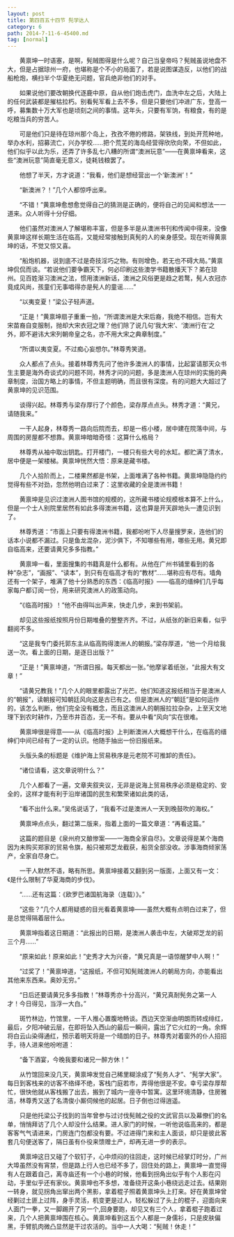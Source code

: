 ```yaml
---
layout: post
title: 第四百五十四节 髡学达人
category: 6
path: 2014-7-11-6-45400.md
tag: [normal]
---
```


　　黄禀坤一时语塞，是啊，髡贼图得是什么呢？自己当皇帝吗？髡贼虽说地盘不大，但是占据琼州一府，也堪称是个不小的局面了，若是说图谋造反，以他们的战船枪炮，横扫半个华夏绝无问题，官兵绝非他们的对手。

　　如果说他们要改朝换代逐鹿中原，自从他们炮击虎门，血洗中左之后，大陆上的任何武装都是摧枯拉朽。别看髡军看上去不多，但是只要他们冲进广东，登高一呼，募集数十万大军也是顷刻之间的事情。这年头，只要有军饷，有粮食，有的是吃粮当兵的穷苦人。

　　可是他们只是待在琼州那个岛上，孜孜不倦的修路，架铁线，到处开荒种地，举办水利，招募流亡，兴办学校……把个荒芜的海岛经营得欣欣向荣，不但如此，他们似乎以此为乐，还弄了许多乱七八糟的所谓“澳洲玩意”――在黄禀坤看来，这些“澳洲玩意”简直毫无意义，徒耗钱粮罢了。

　　他想了半天，方才说道：“我看，他们是想经营出一个‘新澳洲’！”

　　“新澳洲？！”几个人都惊呼出来。

　　“不错！”黄禀坤愈想愈觉得自己的猜测是正确的，便将自己的见闻和想法一一道来。众人听得十分仔细。

　　他们虽然对澳洲人了解堪称丰富，但是多半是从澳洲书刊和传闻中得来，没像黄禀坤这样长期生活在临高，又能经常接触到真髡的人的亲身感受。现在听得黄禀坤的话，不觉又惊又喜。

　　“船炮机器，说到底不过是奇技淫巧之物。有则增色，若无也不碍大局。”黄禀坤侃侃而谈。“若说他们要争霸天下，何必印刷这些澳学书籍散播天下？弟在琼州。见百姓渐习澳洲之法，惯用澳洲新话，澳洲之风俗更是趋之若鹜，髡人衣冠亦竟成风尚，孩童们无事唱得亦是髡人的童谣……”

　　“以夷变夏！”梁公子轻声道。

　　“正是！”黄禀坤扇子重重一拍，“所谓澳洲是大宋后裔，我绝不相信。岂有大宋苗裔自变服制，抛却大宋衣冠之理？他们除了说几句‘我大宋’、‘澳洲行在’之外，即不避讳大宋列朝帝皇之名，亦不用大宋之典章制度。”

　　“所谓以夷变夏。不过痴心妄想尔。”林尊秀笑道。

　　众人都点了点头。接着林尊秀先问了他许多澳洲人的事情，比起宴请那天众书生主要是海外奇谈式的问题不同，林秀才问的问题，多是澳洲人在琼州的实施的典章制度，治国方略上的事情，不但主题明确，而且很有深度。有的问题大大超过了黄禀坤的见识范围。

　　谈得兴起。林尊秀与梁存厚行了个颜色，梁存厚点点头。林秀才道：“黄兄，请随我来。”

　　一干人起身，林尊秀一路向后院而去，却是一栋小楼，居中建在院落中间，与周围的房屋都不想靠。黄禀坤暗暗奇怪：这算什么格局？

　　林尊秀从袖中取出钥匙。打开楼门，一楼只有些大号的水缸。都贮满了清水，居中便是一架楼梯。黄禀坤恍然大悟：原来是藏书楼。

　　几个人拾阶而上，二楼果然都是书架，上面堆满了各种书籍。黄禀坤隐隐约约觉得有些不对劲，忽然他明白过来了：这里收藏的全是澳洲书籍！

　　黄禀坤是见识过澳洲人图书馆的规模的，这所藏书楼论规模根本算不上什么，但是一个士人别院里居然有如此多得澳洲书籍，这也算是开天辟地头一遭见识到了。

　　林尊秀道：“市面上只要有得澳洲书籍，我都吩咐下人尽量搜罗来，连他们的话本小说都不漏过。只是鱼龙混杂，泥沙俱下，不知哪些有用，哪些无用。黄兄即自临高来，还要请黄兄多多指教。”

　　黄禀坤一看，里面搜集的书籍真是什么都有。从他在广州书铺里看到的各种“杂志”，“画报”、“读本”，到只有在临高才有的“教材”……堪称应有尽有。墙角还有一个架子，堆满了他十分熟悉的东西：《临高时报》――临高的缙绅们几乎每家每户都订阅一份，用来研究澳洲人的政策动向。

　　“《临高时报》！”他不由得叫出声来，快走几步，来到书架前。

　　却见这些报纸按照月份日期堆叠的整整齐齐。不过，从纸张的新旧来看，似乎翻阅不多。

　　“这是我专门委托郭东主从临高购得澳洲人的朝报。”梁存厚道，“他一个月给我送一次。看上面的日期，是逐日出版？”

　　“正是！”黄禀坤道，“所谓日报。每天都出一张。”他摩挲着纸张，“此报大有文章！”

　　“请黄兄教我！”几个人的眼里都露出了光芒。他们知道这报纸相当于是澳洲人的“朝报”，读朝报可知朝廷风向这是古已有之。但是澳洲人的“朝廷”是如何运作的，该怎么判断，他们完全没有概念，而且这澳洲人的朝报拉拉杂杂，上至天文地理下到农时耕作，乃至市井百态，无一不有。要从中看“风向”实在很难。

　　黄禀坤很是得意――从《临高时报》上判断澳洲人大概想干什么，在临高的缙绅们中间已经有了一定的认识。他随手抽出一份旧报纸来。

　　头版头条的标题是《维护海上贸易秩序是元老院不可推卸的责任》。

　　“诸位请看，这文章说明什么？”

　　几个人都看了一遍，文章夹叙夹议，无非是说海上贸易秩序必须是稳定的、安全的，这样才能有利于沿岸诸国的民生和繁荣诸如此类的话，

　　“看不出什么来。”吴佲说话了，“我看不过是澳洲人一天到晚鼓吹的海权。”

　　黄禀坤点点头，翻过第二版来，指着上面的一篇文章道：“再看这篇。”

　　这篇的题目是《泉州府又酿惨案――一海商全家自尽》。文章说得是某个海商因为未购买郑家的贸易令旗，船只被郑芝龙截获，船货全部没收。涉事海商倾家荡产，全家自尽身亡。

　　一干人默然不语，略有所思。黄禀坤接着又翻到另一版面，上面又有一文：《是什么限制了华夏海商的步伐》。

　　“……还有这篇：《欧罗巴诸国航海录（连载）》。”

　　“这些？”几个人都用疑惑的目光看着黄禀坤――虽然大概有点明白过来了，但是总觉得隔着层什么。

　　黄禀坤指着这日期道：“此报出的日期，是澳洲人袭击中左，大破郑芝龙的前三个月……”

　　“原来如此！原来如此！”史秀才大为兴奋，“黄兄真是一语惊醒梦中人啊！”

　　“过奖了！”黄禀坤道，“这报纸，不但可知髡贼澳洲人的朝局方向，亦能看出其他来东西来。奥妙无穷。”

　　“日后还要请黄兄多多指教！”林尊秀亦十分高兴，“黄兄真耐髡务之第一人才！今日得见，当浮一大白。”

　　斑竹林边，竹馆里，一干人推心置腹地畅谈。西边天空渐由明朗而转成绯红，最后，夕阳冲破云层，在即将坠入西山的最后一瞬间，露出了它火红的一角。余辉将白云山染得通红，预示着明天将是一个晴朗的日子。林尊秀对着窗外的仆人招招手，待人进来他吩咐道：

　　“备下酒宴，今晚我要和诸兄一醉方休！”

　　从竹馆回来没几天，黄禀坤发觉自己稀里糊涂成了“髡务人才”、“髡学大家”。每日到客栈来的访客不络绎不绝，客栈门庭若市，弄得他很是不安。幸亏梁存厚帮忙，很快他就从客栈搬了出去，搬到了城内一座寺中暂寓。这里环境清静，住房雅洁，林尊秀又送了名清俊小厮伺候他的起居。日子倒也过得逍遥。

　　只是他托梁公子找到的当年曾参与过讨伐髡贼之役的文武官员以及幕僚们的名单，悄悄拜访了几个人却没什么结果。进人家门的时候，一听他说临高来的，都是客客气气请进来，门房连门包都没有要。不过进得门来和主人面谈，却只是彼此客套几句便送客了，隔日虽有仆役来馈赠土产，却再无进一步的表示。

　　黄禀坤这日又碰了个软钉子，心中烦闷的往回走，这时候已经掌灯时分，广州大埠虽然没有宵禁，但是路上行人也已经不多了，回住处的路上，黄禀坤一直觉得有人在跟着自己，离寺庙还有一个小巷的时候，他看到拐角出似乎有个人影在闪动，手里似乎还有家伙。黄禀坤也不多想，准备绕开这条小巷绕远走过去。结果刚一转身，就见拐角出窜出两个黑影，拿着棍子照着黄禀坤头上打来。好在黄禀坤曾经剿过土匪上过阵，身手灵活，机变更是过人，轻松躲过了头上的棍子，迎面向来人面门一拳，又一脚踢开了另一个,回身要跑，却见又有三个人，拿着棍子跑着过来，几个人把黄禀坤围在核心。黄禀坤看到这五个人都是一身儒衫，只是皮肤偏黑，手臂肌肉微凸显然是干过农活的。当中一人大喝：“髡贼！休走！”
